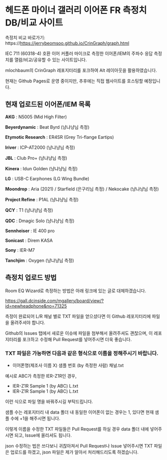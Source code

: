 # 헤드폰 마이너 갤러리 이어폰 FR 측정치 DB/비교 사이트

측정치 비교 바로가기: https://https://jerrybeomsoo.github.io/CrinGraph/graph.html

IEC 711 (60318-4) 호환 이어 커플러 마이크로 측정한 이어폰/IEM의 주파수 응답 측정치를 열람/비교/공유할 수 있는 사이트입니다.

mlochbaum의 CrinGraph 레포지터리를 포크하여 Alt 레이아웃을 활용하였습니다.

현재는 Github Pages로 운영 중이지만, 추후에는 직접 웹사이트를 호스팅할 예정입니다.


## 현재 업로드된 이어폰/IEM 목록

**AKG** : N5005 (Mid High Filter)

**Beyerdynamic** : Beat Byrd (냥냐냥님 측정)

**Etymotic Research** : ER4SR (Grey Tri-flange Eartips)

**Iriver** : ICP-AT2000 (냥냐냥님 측정)

**JBL** : Club Pro+ (냥냐냥님 측정)

**Kinera** : Idun Golden (냥냐냥님 측정)

**LG** : USB-C Earphones (LG Wing Bundle)

**Moondrop** : Aria (2021) / Starfield (은구리님 측정) / Nekocake (냥냐냥님 측정)

**Project Refine** : P1AL (냥냐냥님 측정)

**QCY** : T1 (냥냐냥님 측정)

**QDC** : Dmagic Solo (냥냐냥님 측정)

**Sennheiser** : IE 400 pro

**Sonicast** : Direm KASA

**Sony** : IER-M7

**Tanchjim** : Oxygen (냥냐냥님 측정)

## 측정치 업로드 방법

Room EQ Wizard로 측정하는 방법은 아래 링크에 있는 글로 대체하겠습니다.

https://gall.dcinside.com/mgallery/board/view/?id=newheadphone&no=71325

측정이 완료되어 L/R 채널 별로 TXT 파일을 얻으셨다면 이 Github 레포지터리에 파일을 올려주셔야 합니다.

Github의 Issues 탭에서 새로운 이슈에 파일을 첨부해서 올려주셔도 괜찮으며, 이 레포지터리를 포크하고 수정해 Pull Request를 넣어주시면 더욱 좋습니다.

### TXT 파일은 가능하면 다음과 같은 형식으로 이름을 정해주시기 바랍니다.
* 이어폰명(제조사 이름 X) 샘플 번호 (by 측정한 사람) 채널.txt  

예시로 ABC가 측정한 IER-Z1R인 경우,
 
* IER-Z1R Sample 1 (by ABC) L.txt
* IER-Z1R Sample 1 (by ABC) L.txt

이런 식으로 파일 명을 바꿔주시길 부탁드립니다. 

샘플 수는 레포지터리 내 data 폴더 내 동일한 이어폰이 없는 경우는 1, 있다면 현재 샘플 수에 +1을 해주시면 됩니다.

이렇게 이름을 수정한 TXT 파일들은 Pull Request를 하실 경우 data 폴더 내에 넣어주시면 되고, Issue에 올리셔도 됩니다.

json 수정하는 법은 쓰다보니 귀찮아져서 Pull Request나 Issue 넣어주시면 TXT 파일은 업로드를 하겠고, json 파일은 제가 알아서 처리해드리도록 하겠습니다.

